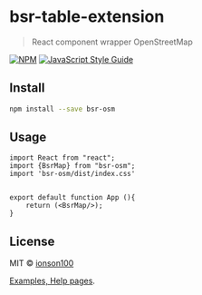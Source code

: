 # bsr-table-extension

> React component wrapper OpenStreetMap

[![NPM](https://img.shields.io/npm/v/bsr-osm.svg)](https://www.npmjs.com/package/bsr-osm) [![JavaScript Style Guide](https://img.shields.io/badge/code_style-standard-brightgreen.svg)](https://standardjs.com)

## Install

```bash
npm install --save bsr-osm
```

## Usage

```tsx
import React from "react";
import {BsrMap} from "bsr-osm";
import 'bsr-osm/dist/index.css'


export default function App (){
    return (<BsrMap/>);
}
```

## License

MIT © [ionson100](https://github.com/ionson100)



[Examples, Help pages](https://ionson100.github.io/wwwroot/index.html#page=20-2).
